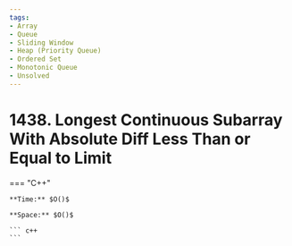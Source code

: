 ```yaml
---
tags:
- Array
- Queue
- Sliding Window
- Heap (Priority Queue)
- Ordered Set
- Monotonic Queue
- Unsolved
---
```



# 1438. Longest Continuous Subarray With Absolute Diff Less Than or Equal to Limit

=== "C++"

    **Time:** $O()$

    **Space:** $O()$

    ``` c++
    ```